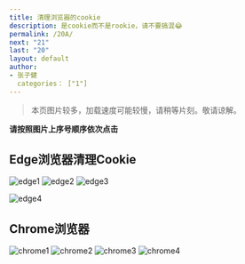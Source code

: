 ```yaml
---
title: 清理浏览器的cookie
description: 是cookie而不是rookie，请不要搞混😂
permalink: /20A/
next: "21"
last: "20"
layout: default
author:
- 张子健 
  categories： ["1"]
---
```

> 本页图片较多，加载速度可能较慢，请稍等片刻。敬请谅解。  

<script>
	document.addEventListener('DOMContentLoaded', function () {
	    var elems = document.querySelectorAll('img');
	    var instances = M.Materialbox.init(elems);
	    if (!IsPC()) {
	      document.querySelector('#mobile-hint').removeAttribute('hidden');
	    }
	  });
</script>
**请按照图片上序号顺序依次点击**

## Edge浏览器清理Cookie

![edge1](https://z3.ax1x.com/2021/05/24/gxB8Dx.png)
![edge2](https://z3.ax1x.com/2021/05/24/gxBYVK.png)
![edge3](https://z3.ax1x.com/2021/05/24/gxBN5D.png)

![edge4](https://z3.ax1x.com/2021/05/24/gxBtUO.png)

## Chrome浏览器
![chrome1](https://z3.ax1x.com/2021/05/24/gxBGb6.png)
![chrome2](https://z3.ax1x.com/2021/05/24/gxBlvR.png)
![chrome3](https://z3.ax1x.com/2021/05/24/gxB3K1.png)
![chrome4](https://z3.ax1x.com/2021/05/24/gxBQ29.png)